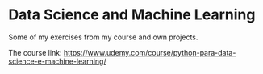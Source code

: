 # Data Science and Machine Learning

Some of my exercises from my course and own projects.

The course link: https://www.udemy.com/course/python-para-data-science-e-machine-learning/
